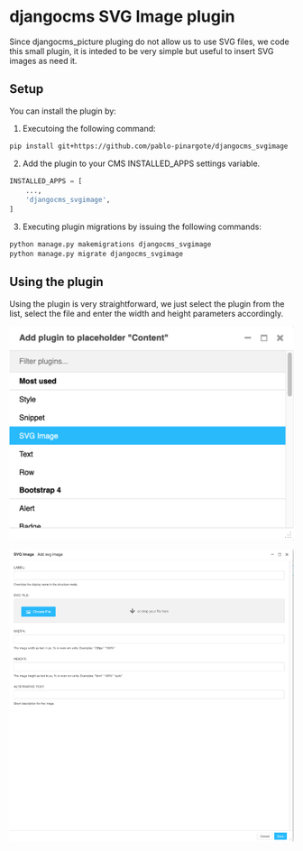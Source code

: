 # djangocms SVG Image plugin

Since djangocms_picture pluging do not allow us to use SVG files, we code this small plugin, it is inteded to be very simple but useful to insert SVG images as need it.

## Setup

You can install the plugin by:

1. Executoing the following command:

```bash
pip install git+https://github.com/pablo-pinargote/djangocms_svgimage
```

2. Add the plugin to your CMS INSTALLED_APPS settings variable.

```python
INSTALLED_APPS = [
    ...,
    'djangocms_svgimage',
]
```

3. Executing plugin migrations by issuing the following commands:

```bash
python manage.py makemigrations djangocms_svgimage
python manage.py migrate djangocms_svgimage
```

## Using the plugin

Using the plugin is very straightforward, we just select the plugin from the list, select the file and enter the width and height parameters accordingly.

![](readme-support-files/svgimage-01.png)

![](readme-support-files/svgimage-02.png)
